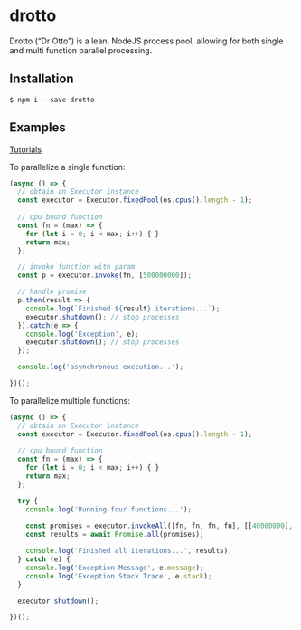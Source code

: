 # drotto

Drotto (“Dr Otto”) is a lean, NodeJS process pool, allowing for both single and multi function parallel processing.

## Installation

```shell
$ npm i --save drotto
```

## Examples

[Tutorials](https://github.com/jessecascio/drotto-tutorials)

To parallelize a single function:

```js
(async () => {
  // obtain an Executor instance
  const executor = Executor.fixedPool(os.cpus().length - 1);
  
  // cpu bound function
  const fn = (max) => {
    for (let i = 0; i < max; i++) { }
    return max;
  };

  // invoke function with param
  const p = executor.invoke(fn, [500000000]);

  // handle promise
  p.then(result => {
    console.log(`Finished ${result} iterations...`);
    executor.shutdown(); // stop processes
  }).catch(e => {
    console.log('Exception', e);
    executor.shutdown(); // stop processes
  });

  console.log('asynchronous execution...');

})();
```
To parallelize multiple functions:

```js
(async () => {
  // obtain an Executor instance
  const executor = Executor.fixedPool(os.cpus().length - 1);
  
  // cpu bound function
  const fn = (max) => {
    for (let i = 0; i < max; i++) { }
    return max;
  };

  try {
    console.log('Running four functions...');
    
    const promises = executor.invokeAll([fn, fn, fn, fn], [[40000000], [20000000], [60000000], [30000000]]);
    const results = await Promise.all(promises);

    console.log('Finished all iterations...', results);
  } catch (e) {
    console.log('Exception Message', e.message);
    console.log('Exception Stack Trace', e.stack);
  }

  executor.shutdown();

})();
```